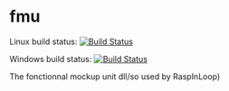 # fmu

Linux build status: [![Build Status](https://travis-ci.org/RaspInLoop/fmu.svg?branch=master)](https://travis-ci.org/RaspInLoop/fmu)

Windows build status: [![Build Status](https://ci.appveyor.com/api/projects/status/github/Raspinloop/fmu)](https://ci.appveyor.com/api/projects/status/github/Raspinloop/fmu)

The fonctionnal mockup unit dll/so used by RaspInLoop)

